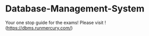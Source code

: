 # Database-Management-System
Your one stop guide for the exams!
Please visit !(https://dbms.runmercury.com/)
